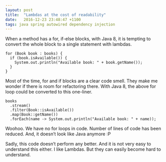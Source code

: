 ```yaml
---
layout: post
title:  "Lambdas at the cost of readability"
date:   2016-12-23 23:48:47 +1100
tags: java spring autowired dependency injection
---
```

When a method has a for, if-else blocks, with Java 8, it is tempting to convert the whole block to a single statement with lambdas.

```
for (Book book : books) {
  if (book.isAvailable()) {
    System.out.println("Available book: " + book.getName());
  }
}
```

Most of the time, for and if blocks are a clear code smell. They make me wonder if there is room for refactoring there. With Java 8, the above for loop could be converted to this one-liner.

```
books
  .stream()
  .filter(Book::isAvailable())
  .map(Book::getName())
  .forEach(name -> System.out.println("Available book: " + name));
```

Woohoo. We have no for loops in code. Number of lines of code has been reduced. And, it doesn’t look like Java anymore :P

Sadly, this code doesn’t perform any better. And it is not very easy to understand this either. I like Lambdas. But they can easily become hard to understand.
